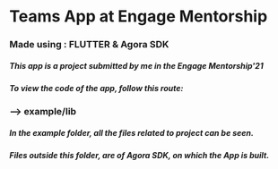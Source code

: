 # Teams App at Engage Mentorship

### Made using : FLUTTER & Agora SDK
##### This app is a project submitted by me in the Engage Mentorship'21
##### To view the code of the app, follow this route:
### --> example/lib
##### In the example folder, all the files related to project can be seen.
##### Files outside this folder, are of Agora SDK, on which the App is built.
